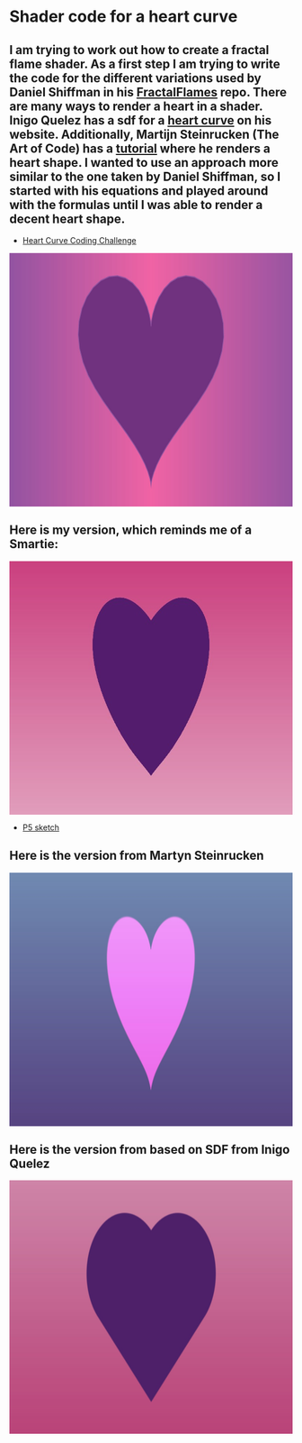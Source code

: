 # Shader code for a heart curve

## I am trying to work out how to create a fractal flame shader. As a first step I am trying to write the code for the different variations used by Daniel Shiffman in his [FractalFlames](https://github.com/CodingTrain/FractalFlame) repo.  There are many ways to render a heart in a shader. Inigo Quelez has a sdf for a [heart curve](https://iquilezles.org/articles/distfunctions2d/) on his website.  Additionally, Martijn Steinrucken (The Art of Code) has a [tutorial](https://www.youtube.com/watch?v=dXyPOLf2MbU) where he renders a heart shape. I wanted to use an approach more similar to the one taken by Daniel Shiffman, so I started with his equations and played around with the formulas until I was able to render a decent heart shape. 

- [Heart Curve Coding Challenge](https://thecodingtrain.com/challenges/134-heart-curve)

<img class="img" src="images/heart_CT.jpg" alt="Heart Curve Coding Challenge" style=" display: block;
    margin-left: auto;
    margin-right: auto;" width="800" height="450">

## Here is my version, which reminds me of a Smartie: 

<img class="img" src="images/heart.jpg" alt="Heart" style=" display: block;
    margin-left: auto;
    margin-right: auto;" width="800" height="450">

- [P5 sketch](https://editor.p5js.org/kfahn/sketches/MVZqRTY_l)

## Here is the version from Martyn Steinrucken

<img class="img" src="images/heart_art.jpg" alt="Art of Code Heart" style=" display: block;
    margin-left: auto;
    margin-right: auto;" width="800" height="450">

## Here is the version from based on SDF from Inigo Quelez

<img class="img" src="images/heart_iq.jpg" alt="SDF Heart" style=" display: block;
    margin-left: auto;
    margin-right: auto;" width="800" height="450">
